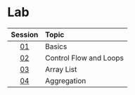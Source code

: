 # Lab

|  Session  | Topic                  |
| :-------: | :--------------------- |
| [01](01/) | Basics                 |
| [02](02/) | Control Flow and Loops |
| [03](03/) | Array List             |
| [04](04/) | Aggregation            |
